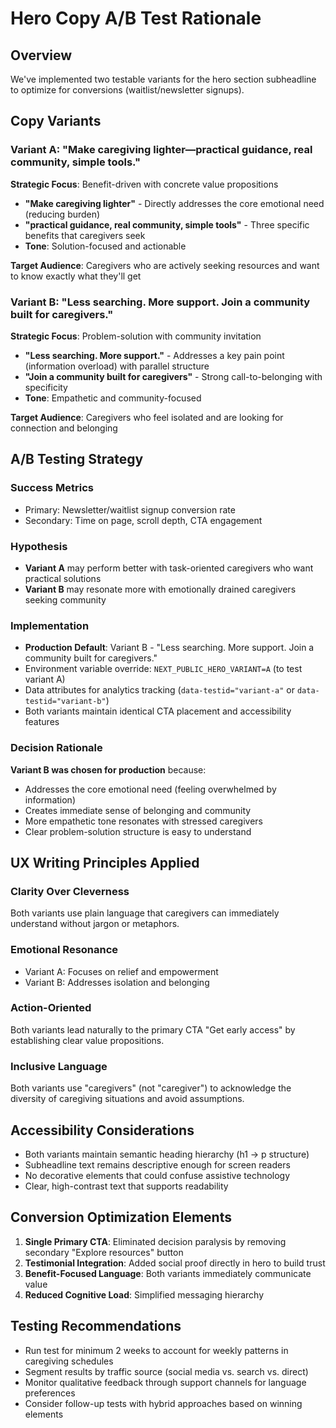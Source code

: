 # Hero Copy A/B Test Rationale

## Overview
We've implemented two testable variants for the hero section subheadline to optimize for conversions (waitlist/newsletter signups).

## Copy Variants

### Variant A: "Make caregiving lighter—practical guidance, real community, simple tools."
**Strategic Focus**: Benefit-driven with concrete value propositions
- **"Make caregiving lighter"** - Directly addresses the core emotional need (reducing burden)
- **"practical guidance, real community, simple tools"** - Three specific benefits that caregivers seek
- **Tone**: Solution-focused and actionable

**Target Audience**: Caregivers who are actively seeking resources and want to know exactly what they'll get

### Variant B: "Less searching. More support. Join a community built for caregivers."
**Strategic Focus**: Problem-solution with community invitation
- **"Less searching. More support."** - Addresses a key pain point (information overload) with parallel structure
- **"Join a community built for caregivers"** - Strong call-to-belonging with specificity
- **Tone**: Empathetic and community-focused

**Target Audience**: Caregivers who feel isolated and are looking for connection and belonging

## A/B Testing Strategy

### Success Metrics
- Primary: Newsletter/waitlist signup conversion rate
- Secondary: Time on page, scroll depth, CTA engagement

### Hypothesis
- **Variant A** may perform better with task-oriented caregivers who want practical solutions
- **Variant B** may resonate more with emotionally drained caregivers seeking community

### Implementation
- **Production Default**: Variant B - "Less searching. More support. Join a community built for caregivers."
- Environment variable override: `NEXT_PUBLIC_HERO_VARIANT=A` (to test variant A)
- Data attributes for analytics tracking (`data-testid="variant-a"` or `data-testid="variant-b"`)
- Both variants maintain identical CTA placement and accessibility features

### Decision Rationale
**Variant B was chosen for production** because:
- Addresses the core emotional need (feeling overwhelmed by information)
- Creates immediate sense of belonging and community
- More empathetic tone resonates with stressed caregivers
- Clear problem-solution structure is easy to understand

## UX Writing Principles Applied

### Clarity Over Cleverness
Both variants use plain language that caregivers can immediately understand without jargon or metaphors.

### Emotional Resonance
- Variant A: Focuses on relief and empowerment
- Variant B: Addresses isolation and belonging

### Action-Oriented
Both variants lead naturally to the primary CTA "Get early access" by establishing clear value propositions.

### Inclusive Language
Both variants use "caregivers" (not "caregiver") to acknowledge the diversity of caregiving situations and avoid assumptions.

## Accessibility Considerations
- Both variants maintain semantic heading hierarchy (h1 → p structure)
- Subheadline text remains descriptive enough for screen readers
- No decorative elements that could confuse assistive technology
- Clear, high-contrast text that supports readability

## Conversion Optimization Elements
1. **Single Primary CTA**: Eliminated decision paralysis by removing secondary "Explore resources" button
2. **Testimonial Integration**: Added social proof directly in hero to build trust
3. **Benefit-Focused Language**: Both variants immediately communicate value
4. **Reduced Cognitive Load**: Simplified messaging hierarchy

## Testing Recommendations
- Run test for minimum 2 weeks to account for weekly patterns in caregiving schedules
- Segment results by traffic source (social media vs. search vs. direct)
- Monitor qualitative feedback through support channels for language preferences
- Consider follow-up tests with hybrid approaches based on winning elements